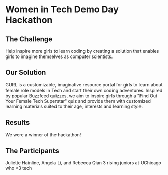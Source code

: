 # Women in Tech Demo Day Hackathon

## The Challenge
Help inspire more girls to learn coding by creating a solution that enables girls to imagine themselves as computer scientists.

## Our Solution
GURL is a customizable, imaginative resource portal for girls to learn about female role models in Tech and start their own coding adventures. Inspired by popular Buzzfeed quizzes, we aim to inspire girls through a "Find Out Your Female Tech Superstar" quiz and provide them with customized learning materials suited to their age, interests and learning style.

## Results
We were a winner of the hackathon!

## The Participants
Juliette Hainline, Angela Li, and Rebecca Qian
3 rising juniors at UChicago who <3 tech

